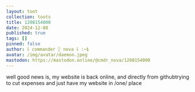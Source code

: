 ```yaml
---
layout: toot
collection: toots
title: 1208154000
date: 2024-12-08
published: true
tags: []
pinned: false
author: ⸸ commander ░ nova ⸸ :~$
avatar: /img/avatar/daemon.jpeg
mastodon: https://mastodon.online/@cmdr_nova/1208154000
---
```


well good news is, my website is back online, and directly from githubtrying to cut expenses and just have my website in /one/ place
